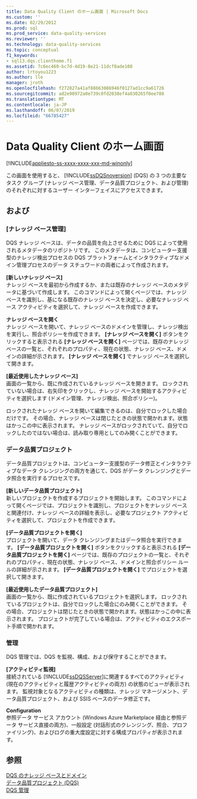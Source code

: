 ```yaml
---
title: Data Quality Client のホーム画面 | Microsoft Docs
ms.custom: ''
ms.date: 02/29/2012
ms.prod: sql
ms.prod_service: data-quality-services
ms.reviewer: ''
ms.technology: data-quality-services
ms.topic: conceptual
f1_keywords:
- sql13.dqs.clienthome.f1
ms.assetid: 7c6ec469-bc7d-4d19-8e21-11dcf8ade108
author: lrtoyou1223
ms.author: lle
manager: jroth
ms.openlocfilehash: f272827a41af88663086946f0127ad1cc9a61726
ms.sourcegitcommit: ad2e98972a0e739c0fd2038ef4a030265f0ee788
ms.translationtype: MT
ms.contentlocale: ja-JP
ms.lasthandoff: 06/07/2019
ms.locfileid: "66785427"
---
```

# <a name="data-quality-client-home-screen"></a>Data Quality Client のホーム画面

[!INCLUDE[appliesto-ss-xxxx-xxxx-xxx-md-winonly](../includes/appliesto-ss-xxxx-xxxx-xxx-md-winonly.md)]

  この画面を使用すると、 [!INCLUDE[ssDQSnoversion](../includes/ssdqsnoversion-md.md)] (DQS) の 3 つの主要なタスク グループ (ナレッジ ベース管理、データ品質プロジェクト、および管理) のそれぞれに対するユーザー インターフェイスにアクセスできます。  
  
## <a name="options"></a>および  
  
### <a name="knowledge-base-management"></a>[ナレッジ ベース管理]  
 DQS ナレッジ ベースは、データの品質を向上させるために DQS によって使用されるメタデータのリポジトリです。 このメタデータは、コンピューター支援型のナレッジ検出プロセスの DQS プラットフォームとインタラクティブなドメイン管理プロセスのデータ スチュワードの両者によって作成されます。  
  
 **[新しいナレッジ ベース]**  
 ナレッジ ベースを最初から作成するか、または既存のナレッジ ベースのメタデータに基づいて作成します。 このコマンドによって開くページでは、ナレッジ ベースを識別し、基になる既存のナレッジ ベースを決定し、必要なナレッジ ベース アクティビティを選択して、ナレッジ ベースを作成できます。  
  
 **ナレッジ ベースを開く**  
 ナレッジ ベースを開いて、ナレッジ ベースのドメインを管理し、ナレッジ検出を実行し、照合ポリシーを作成できます。 **[ナレッジ ベースを開く]** ボタンをクリックすると表示される **[ナレッジ ベースを開く]** ページでは、既存のナレッジ ベースの一覧と、それぞれのプロパティ、現在の状態、ナレッジ ベース、ドメインの詳細が示されます。 **[ナレッジ ベースを開く]** でナレッジ ベースを選択して開きます。  
  
 **[最近使用したナレッジ ベース]**  
 画面の一覧から、既に作成されているナレッジ ベースを開きます。 ロックされていない場合は、右矢印をクリックし、ナレッジ ベースを開始するアクティビティを選択します (ドメイン管理、ナレッジ検出、照合ポリシー)。  
  
 ロックされたナレッジ ベースを開いて編集できるのは、自分でロックした場合だけです。 その場合、ナレッジ ベースは閉じたときの状態で開かれます。状態はかっこの中に表示されます。 ナレッジ ベースがロックされていて、自分でロックしたのではない場合は、読み取り専用としてのみ開くことができます。  
  
### <a name="data-quality-projects"></a>データ品質プロジェクト  
 データ品質プロジェクトは、コンピューター支援型のデータ修正とインタラクティブなデータ クレンジングの両方を通じて、DQS がデータ クレンジングとデータ照合を実行するプロセスです。  
  
 **[新しいデータ品質プロジェクト]**  
 新しいプロジェクトを作成するプロジェクトを開始します。 このコマンドによって開くページでは、プロジェクトを識別し、プロジェクトをナレッジ ベースと関連付け、ナレッジ ベースの詳細を表示し、必要なプロジェクト アクティビティを選択して、プロジェクトを作成できます。  
  
 **[データ品質プロジェクトを開く]**  
 プロジェクトを開いて、データ クレンジングまたはデータ照合を実行できます。 **[データ品質プロジェクトを開く]** ボタンをクリックすると表示される **[データ品質プロジェクトを開く]** ページでは、既存のプロジェクトの一覧と、それぞれのプロパティ、現在の状態、ナレッジ ベース、ドメインと照合ポリシー ルールの詳細が示されます。 **[データ品質プロジェクトを開く]** でプロジェクトを選択して開きます。  
  
 **[最近使用したデータ品質プロジェクト]**  
 画面の一覧から、既に作成されているプロジェクトを選択します。 ロックされているプロジェクトは、自分でロックした場合にのみ開くことができます。 その場合、プロジェクトは閉じたときの状態で開かれます。状態はかっこの中に表示されます。 プロジェクトが完了している場合は、アクティビティのエクスポート手順で開かれます。  
  
### <a name="administration"></a>管理  
 DQS 管理では、DQS を監視、構成、および保守することができます。  
  
 **[アクティビティ監視]**  
 接続されている [!INCLUDE[ssDQSServer](../includes/ssdqsserver-md.md)]に関連するすべてのアクティビティ (現在のアクティビティと履歴アクティビティの両方) の状態のビューが表示されます。 監視対象となるアクティビティの種類は、ナレッジ マネージメント、データ品質プロジェクト、および SSIS ベースのデータ修正です。  
  
 **Configuration**  
 参照データ サービス アカウント (Windows Azure Marketplace 経由と参照データ サービス直接の両方)、一般設定 (対話形式のクレンジング、照合、プロファイリング)、およびログの重大度設定に対する構成プロパティが表示されます。  
  
## <a name="see-also"></a>参照  
 [DQS のナレッジ ベースとドメイン](../data-quality-services/dqs-knowledge-bases-and-domains.md)   
 [データ品質プロジェクト &#40;DQS&#41;](../data-quality-services/data-quality-projects-dqs.md)   
 [DQS 管理](../data-quality-services/dqs-administration.md)  
  
  
